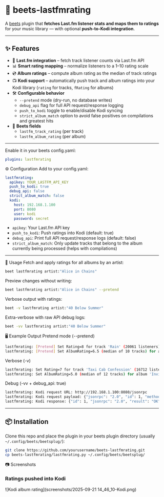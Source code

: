 # 🎵 beets-lastfmrating

A [beets](https://beets.io/) plugin that **fetches Last.fm listener stats and maps them to ratings** for your music library — with optional **push-to-Kodi integration**.

---

## ✨ Features
- 🔗 **Last.fm integration** – fetch track listener counts via Last.fm API  
- 📊 **Smart rating mapping** – normalize listeners to a 1–10 rating scale  
- 💿 **Album ratings** – compute album rating as the median of track ratings  
- 📺 **Kodi support** – automatically push track and album ratings into your Kodi library (`rating` for tracks, `fRating` for albums)  
- 🛠 **Configurable behavior**
  - `--pretend` mode (dry-run, no database writes)  
  - `debug_api` flag for full API request/response logging  
  - `push_to_kodi` toggle to enable/disable Kodi syncing  
  - `strict_album_match` option to avoid false positives on compilations and greatest hits  
- 📌 **Beets fields**
  - `lastfm_track_rating` (per track)  
  - `lastfm_album_rating` (per album)  

---
Enable it in your beets config.yaml:
```yaml
plugins: lastfmrating
```
⚙️ Configuration
Add to your config.yaml:
```yaml
lastfmrating:
  apikey: YOUR_LASTFM_API_KEY
  push_to_kodi: true
  debug_api: false
  strict_album_match: false
  kodi:
    host: 192.168.1.100
    port: 8080
    user: kodi
    password: secret
```
- `apikey`: Your Last.fm API key
- `push_to_kodi`: Push ratings into Kodi (default: true)
- `debug_api`: Print full API request/response logs (default: false)
- `strict_album_match`: Only update tracks that belong to the album currently being processed (helps with compilations)
---
🚀 Usage
Fetch and apply ratings for all albums by an artist:
```bash
beet lastfmrating artist:"Alice in Chains"
```
Preview changes without writing:
```bash
beet lastfmrating artist:"Alice in Chains" --pretend
```
Verbose output with ratings:
```bash
beet -v lastfmrating artist:"40 Below Summer"
```
Extra-verbose with raw API debug logs:
```bash
beet -vv lastfmrating artist:"40 Below Summer"
```
🖥 Example Output
Pretend mode (--pretend)
```bash
lastfmrating: [Pretend] Set Rating=8 for track 'Rain' (20061 listeners)
lastfmrating: [Pretend] Set AlbumRating=6.5 (median of 10 tracks) for album 'The Mourning After'
```
Verbose (-v)
```bash
lastfmrating: Set Rating=7 for track 'Taxi Cab Confession' (16712 listeners)
lastfmrating: Set AlbumRating=5.0 (median of 12 tracks) for album 'Invitation to the Dance'
```
Debug (-vv + debug_api: true)
```bash
lastfmrating: Kodi request URL: http://192.168.1.100:8080/jsonrpc
lastfmrating: Kodi request payload: {"jsonrpc": "2.0", "id": 1, "method": "AudioLibrary.SetSongDetails", ...}
lastfmrating: Kodi response: {"id": 1, "jsonrpc": "2.0", "result": "OK"}
```

---
## 📦 Installation

Clone this repo and place the plugin in your beets plugin directory (usually `~/.config/beets/beetsplug/`):

```bash
git clone https://github.com/yourusername/beets-lastfmrating.git
cp beets-lastfmrating/lastfmrating.py ~/.config/beets/beetsplug/
```
📷 Screenshots
### Ratings pushed into Kodi
![Kodi album rating](screenshots/2025-09-21 14_46_10-Kodi.png)
